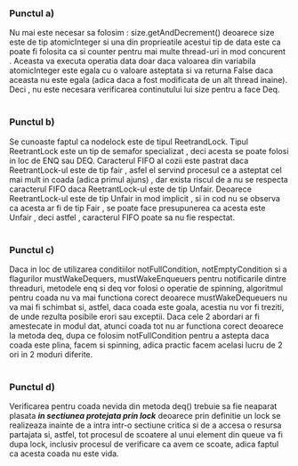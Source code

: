 ### Punctul a) 
Nu mai este necesar sa folosim : size.getAndDecrement() deoarece size este de tip atomicInteger si una din proprieatile acestui tip de data este ca poate fi folosita ca si counter pentru mai multe thread-uri in mod concurent . Aceasta va executa operatia data doar daca valoarea din variabila atomicInteger este egala cu o valoare asteptata si va returna False daca aceasta nu este egala (adica daca a fost modificata de un alt thread inaine). Deci , nu este necesara verificarea continutului lui size pentru a face Deq.
<br/> <br/>

### Punctul b) 
Se cunoaste faptul ca nodelock este de tipul ReetrandLock. Tipul ReetrantLock este un tip de semafor specializat , deci acesta se poate folosi in loc de ENQ sau DEQ. Caracterul FIFO al cozii este pastrat daca ReetrantLock-ul este de tip fair , asfel el servind procesul ce a asteptat cel mai mult in coada (adica primul ajuns) , dar exista riscul de a nu se respecta caracterul FIFO daca ReetrantLock-ul este de tip Unfair. Deoarece ReetrantLock-ul este de tip Unfair in mod implicit , si in cod nu se observa ca acesta ar fi de tip Fair , se poate face presupunerea ca acesta este Unfair , deci astfel , caracterul FIFO poate sa nu fie respectat.
<br/> <br/>

### Punctul c)
Daca in loc de utilizarea conditiilor notFullCondition, notEmptyCondition si a flagurilor mustWakeDequers, mustWakeEnqueuers pentru notificarile dintre threaduri, metodele enq si deq vor folosi o operatie de spinning, algoritmul pentru coada nu va mai functiona corect deoarece mustWakeDequeuers nu va mai fi schimbat si, astfel, daca coada este goala, acestia nu vor fi treziti, de unde rezulta posibile erori sau exceptii.
Daca cele 2 abordari ar fi amestecate in modul dat, atunci coada tot nu ar functiona corect deoarece la metoda deq, dupa ce folosim notFullCondition pentru a astepta daca coada este plina, facem si spinning, adica practic facem acelasi lucru de 2 ori in 2 moduri diferite.
<br/> <br/>

### Punctul d)
Verificarea pentru coada nevida din metoda deq() trebuie sa fie neaparat plasata ***in sectiunea protejata prin lock*** deoarece prin definitie un lock se realizeaza inainte de a intra intr-o sectiune critica si de a accesa o resursa partajata si, astfel, tot procesul de scoatere al unui element din queue va fi dupa lock, inclusiv procesul de verificare ca avem ce scoate, adica faptul ca acesta coada nu este vida.
